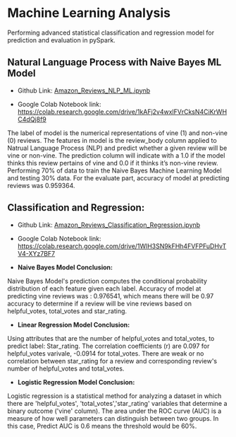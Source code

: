 # Machine Learning Analysis

Performing advanced statistical classification and regression model for prediction and evaluation in pySpark.

## Natural Language Process with Naive Bayes ML Model

- Github Link: [Amazon_Reviews_NLP_ML.ipynb](/Amazon_Reviews_NLP_ML.ipynb)

- Google Colab Notebook link: <https://colab.research.google.com/drive/1kAFj2v4wxlFVrCksN4CiKrWHC4dQj8f9>


The label of model is the numerical representations of vine (1) and non-vine (0) reviews. The features in model is the review_body column applied to Natrual Language Process (NLP) and predict whether a given review will be vine or non-vine. The prediction column will indicate with a 1.0 if the model thinks this review pertains of vine and 0.0 if it thinks it’s non-vine review. 
Performing 70% of data to train the Naive Bayes Machine Learning Model and testing 30% data.
For the evaluate part, accuracy of model at predicting reviews was 0.959364.


## Classification and Regression:

- Github Link: [Amazon_Reviews_Classification_Regression.ipynb](/Amazon_Reviews_Classification_Regression.ipynb)

- Google Colab Notebook link: <https://colab.research.google.com/drive/1WlH3SN9kFHh4FVFPFuDHvTV4-XYz7BF7>

- **Naive Bayes Model Conclusion:**

 Naive Bayes Model's prediction computes the conditional probability distribution of each feature given each label.
 Accuracy of model at predicting vine reviews was : 0.976541, which means there will be 0.97 accuracy to determine if a review will be vine reviews based on helpful_votes, total_votes and star_rating.

- **Linear Regression Model Conclusion:**

Using attributes that are the number of helpful_votes and total_votes, to predict label: Star_rating. The correlation coefficients (r) are 0.097 for helpful_votes varivale, -0.0914 for total_votes. There are weak or no correlation between star_rating for a review and corresponding review's number of helpful_votes and total_votes.

- **Logistic Regression Model Conclusion:**

Logistic regression is a statistical method for analyzing a dataset in which there are 'helpful_votes', 'total_votes','star_rating' variables that determine a binary outcome ('vine' column). 
The area under the ROC curve (AUC) is a measure of how well parameters can distinguish between two groups. In this case, Predict AUC is 0.6 means the threshold would be 60%.

